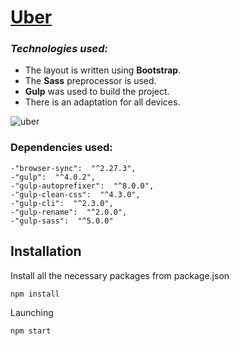 # [Uber](https://mkaell.github.io/Uber/src/)


### _Technologies used:_ 
- The layout is written using **Bootstrap**.
- The **Sass** preprocessor is used.
- **Gulp** was used to build the project.
-  There is an adaptation for all devices.

![uber](https://i.ibb.co/9mDF255/2021-12-23-19-20-17.png)
### Dependencies used:

```
-"browser-sync":  "^2.27.3",
-"gulp":  "^4.0.2",
-"gulp-autoprefixer":  "^8.0.0",
-"gulp-clean-css":  "^4.3.0",
-"gulp-cli":  "^2.3.0",
-"gulp-rename":  "^2.0.0",
-"gulp-sass":  "^5.0.0"
```

## Installation

Install all the necessary packages from package.json

```bash
npm install
```

Launching

```bash
npm start
```
